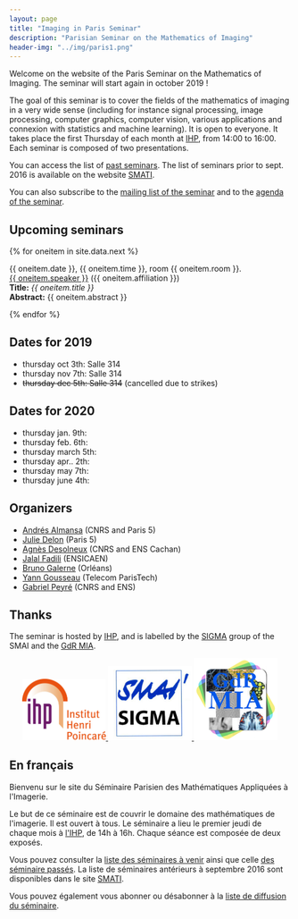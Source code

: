 ```yaml
---
layout: page
title: "Imaging in Paris Seminar"
description: "Parisian Seminar on the Mathematics of Imaging"
header-img: "../img/paris1.png"
---
```


Welcome on the website of the Paris Seminar on the Mathematics of Imaging. The seminar will start again in october 2019 !  

The goal of this seminar is to cover the fields of the mathematics of imaging in a very wide sense (including for instance signal processing, image processing, computer graphics, computer vision, various applications and connexion with statistics and machine learning).  It is open to everyone. It takes place the first Thursday of each month at [IHP](../coming/), from 14:00 to 16:00. Each seminar is composed of two presentations.

You can access the list of [past seminars](past/). The list of seminars prior to sept. 2016 is available on the website  [SMATI](https://smati.wp.imt.fr/).

You can also subscribe to the [mailing list of the seminar](https://listes.telecom-paristech.fr/mailman/listinfo/imaging-in-paris) and to the [agenda of the seminar](https://calendar.google.com/calendar/embed?src=5rkj1deu2rj746hrni9819cb3s%40group.calendar.google.com&ctz=Europe%2FParis).




Upcoming seminars
-----

{% for oneitem in site.data.next %}
<p>
   {{ oneitem.date }}, {{ oneitem.time }}, room {{ oneitem.room }}.<br/>
  <a href="{{ oneitem.url }}">{{ oneitem.speaker }}</a>  ({{ oneitem.affiliation }})<br/>
  <b>Title:</b> <i>{{ oneitem.title }}</i><br/>
  <b>Abstract:</b> {{ oneitem.abstract }}
  </p>
{% endfor %}


Dates for 2019
----

- thursday oct 3th: Salle 314
- thursday nov 7th: Salle 314
- ~~thursday dec 5th: Salle 314~~ (cancelled due to strikes)

Dates for 2020
----
- thursday jan. 9th: 
- thursday feb. 6th:
- thursday march 5th:
- thursday apr.. 2th: 
- thursday may 7th:
- thursday june 4th:



Organizers
-----

- [Andrés Almansa](http://up5.fr/almansa/) (CNRS and Paris 5)
- [Julie Delon](https://delon.wp.mines-telecom.fr/) (Paris 5)
- [Agnès Desolneux](http://desolneux.perso.math.cnrs.fr/) (CNRS and ENS Cachan)
- [Jalal Fadili](https://fadili.users.greyc.fr/) (ENSICAEN)
- [Bruno Galerne](https://www.idpoisson.fr/galerne/) (Orléans)
- [Yann Gousseau](http://perso.telecom-paristech.fr/~gousseau/) (Telecom ParisTech)
- [Gabriel Peyré](http://www.gpeyre.com) (CNRS and ENS)

Thanks
-----

The seminar is hosted by [IHP](http://www.ihp.fr), and is labelled by the [SIGMA](http://smai.emath.fr/spip.php?article406) group of the SMAI and the [GdR MIA](gdr-mia.math.cnrs.fr).

<p align="center">

<a href="http://www.ihp.fr">
<img width="150" src="../img/logo-ihp.jpg"/>
</a>

<a href="http://smai.emath.fr/spip.php?article406">
<img width="150" src="../img/logo-sigma.jpg"/>
</a>

<a href="https://fadili.users.greyc.fr/mia/">
<img width="150" src="../img/logo-mia.jpg"/>
</a>

</p>


En français
-----

Bienvenu sur le site du Séminaire Parisien des Mathématiques Appliquées à l'Imagerie.

Le but de ce séminaire est de couvrir le domaine des mathématiques de l'imagerie. Il est ouvert à tous. Le séminaire a lieu le premier jeudi de chaque mois à [l'IHP](venir/), de 14h à 16h. Chaque séance est composée de deux exposés.

Vous pouvez consulter la [liste des séminaires à venir](next/) ainsi que celle [des séminaire passés](past/). La liste de séminaires antérieurs à septembre 2016 sont disponibles dans le site [SMATI](https://smati.wp.imt.fr/).

Vous pouvez également vous abonner ou désabonner à la [liste de diffusion du séminaire](https://listes.telecom-paristech.fr/mailman/listinfo/imaging-in-paris).
